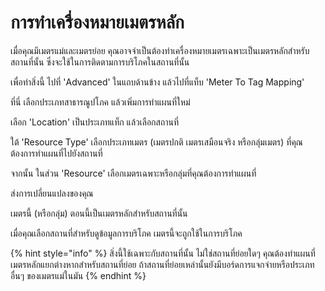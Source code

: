 # การทำเครื่องหมายเมตรหลัก

เมื่อคุณมีเมตรแม่และเมตรย่อย คุณอาจจำเป็นต้องทำเครื่องหมายเมตรเฉพาะเป็นเมตรหลักสำหรับสถานที่นั้น ซึ่งจะใช้ในการติดตามการบริโภคในสถานที่นั้น

เพื่อทำสิ่งนี้ ไปที่ 'Advanced' ในแถบด้านข้าง แล้วไปที่แท็บ 'Meter To Tag Mapping'

ที่นี่ เลือกประเภทสาธารณูปโภค แล้วเพิ่มการทำแผนที่ใหม่

เลือก 'Location' เป็นประเภทแท็ก แล้วเลือกสถานที่

ใต้ 'Resource Type' เลือกประเภทเมตร (เมตรปกติ เมตรเสมือนจริง หรือกลุ่มเมตร) ที่คุณต้องการทำแผนที่ไปยังสถานที่

จากนั้น ในส่วน 'Resource' เลือกเมตรเฉพาะหรือกลุ่มที่คุณต้องการทำแผนที่

ส่งการเปลี่ยนแปลงของคุณ

เมตรนี้ (หรือกลุ่ม) ตอนนี้เป็นเมตรหลักสำหรับสถานที่นั้น

เมื่อคุณเลือกสถานที่สำหรับดูข้อมูลการบริโภค เมตรนี้จะถูกใช้ในการบริโภค



{% hint style="info" %}
สิ่งนี้ใช้เฉพาะกับสถานที่นั้น ไม่ใช่สถานที่ย่อยใดๆ คุณต้องทำแผนที่เมตรหลักแยกต่างหากสำหรับสถานที่ย่อย ถ้าสถานที่ย่อยเหล่านั้นยังมีบอร์ดการแจกจ่ายหรือประเภทอื่นๆ ของเมตรแม่ในมัน
{% endhint %}